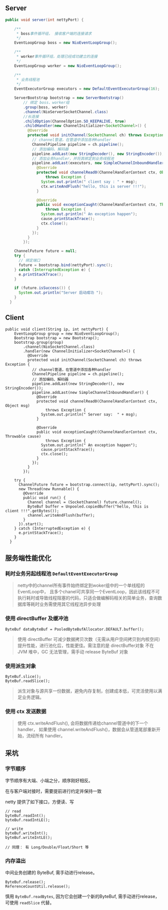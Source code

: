 ## Server

``` java
public void server(int nettyPort) {

    /**
     * boss事件循环组， 接收客户端的连接请求
     */
    EventLoopGroup boss = new NioEventLoopGroup();

    /**
     * worker事件循环组，处理已经成功建立的连接
     */
    EventLoopGroup worker = new NioEventLoopGroup();

    /**
     * 业务线程池
     */
    EventExecutorGroup executors = new DefaultEventExecutorGroup(16);

    ServerBootstrap bootstrap = new ServerBootstrap()
        // 绑定 boss、worker组
        .group(boss, worker)
        .channel(NioServerSocketChannel.class)
        //长连接
        .childOption(ChannelOption.SO_KEEPALIVE, true)
        .childHandler(new ChannelInitializer<SocketChannel>() {
          @Override
          protected void initChannel(SocketChannel ch) throws Exception {
            // channel管道，在管道中添加各种handler
            ChannelPipeline pipeline = ch.pipeline();
            // 添加编码、解码器
            pipeline.addLast(new StringDecoder(), new StringEncoder());
            // 添加业务handler，并将其绑定到业务线程池
            pipeline.addLast(executors, new SimpleChannelInboundHandler() {
              @Override
              protected void channelRead0(ChannelHandlerContext ctx, Object msg)
                  throws Exception {
                System.out.println(" client say : " + msg);
                ctx.writeAndFlush("hello, this is server !!!");
              }

              @Override
              public void exceptionCaught(ChannelHandlerContext ctx, Throwable cause)
                  throws Exception {
                System.out.println(" An exception happen");
                cause.printStackTrace();
                ctx.close();
              }
            });
          }
        });

    ChannelFuture future = null;
    try {
      // 绑定端口
      future = bootstrap.bind(nettyPort).sync();
    } catch (InterruptedException e) {
      e.printStackTrace();
    }

    if (future.isSuccess()) {
      System.out.println("Server 启动成功 ");
    }
  }
```
## Client
```
public void client(String ip, int nettyPort) {
    EventLoopGroup group = new NioEventLoopGroup();
    Bootstrap bootstrap = new Bootstrap();
    bootstrap.group(group)
        .channel(NioSocketChannel.class)
        .handler(new ChannelInitializer<SocketChannel>() {
          @Override
          protected void initChannel(SocketChannel ch) throws Exception {
            // channel管道，在管道中添加各种handler
            ChannelPipeline pipeline = ch.pipeline();
            // 添加编码、解码器
            pipeline.addLast(new StringDecoder(), new StringEncoder());
            pipeline.addLast(new SimpleChannelInboundHandler() {
              @Override
              protected void channelRead0(ChannelHandlerContext ctx, Object msg)
                  throws Exception {
                System.out.println(" Server say:  " + msg);
              }

              @Override
              public void exceptionCaught(ChannelHandlerContext ctx, Throwable cause)
                  throws Exception {
                System.out.println(" An exception happen");
                cause.printStackTrace();
                ctx.close();
              }
            });
          }
        });

    try {
      ChannelFuture future = bootstrap.connect(ip, nettyPort).sync();
      new Thread(new Runnable() {
        @Override
        public void run() {
          Channel channel = (SocketChannel) future.channel();
          ByteBuf buffer = Unpooled.copiedBuffer("hello, this is client !!!".getBytes());
          channel.writeAndFlush(buffer);
        }
      }).start();
    } catch (InterruptedException e) {
      e.printStackTrace();
    }
  }
```

## 服务端性能优化

### 耗时业务另起线程池 `DefaultEventExecutorGroup`

> netty中的channel所有事件始终绑定到woker组中的一个单线程的EventLoop中， 且多个chanel可共享同一个EventLoop，因此该线程不可执行耗时或导致线程阻塞的代码，只适合做编解码相关的简单业务，查询数据库等耗时业务需使用其它线程池异步处理

### 使用 directBuffer 及缓冲池

```
ByteBuf dataByteBuf = PooledByteBufAllocator.DEFAULT.buffer();
```
> 使用 directBuffer 可减少数据拷贝次数（无需从用户空间拷贝到内核空间）提升性能，进行池化后，性能更佳。需注意的是 directBuffer对象 不在JVM 堆中，GC 无法管理，需手动 release ByteBuf 对象

### 使用派生对象
```
ByteBuf.slice();
ByteBuf.readSlice();

```
> 派生对象与源共享一份数据，避免内存复制，创建成本低，可灵活使用以满足业务逻辑。

### 使用 ctx 发送数据
> 使用 ctx.writeAndFlush(), 会将数据传递给channel管道中的下一个 handler， 如果使用 channel.writeAndFlush()，数据会从管道尾部重新开始，流经所有 handler。


## 采坑

### 字节顺序
字节顺序有大端、小端之分，顺序刚好相反。

在与客户端对接时，需要提前进行约定并保持一致

netty 提供了如下接口，方便读、写
```
// read
byteBuf.readInt();
byteBuf.readIntLE();

// write
byteBuf.writeInt();
byteBuf.writeIntLE();

// 同理： 有 Long/Double/Float/Short 等
```

### 内存溢出

中间业务创建的 ByteBuf, 需手动进行release。
```
ByteBuf.release();
ReferenceCountUtil.release();
```

慎用 `ByteBuf.readBytes`, 因为它会创建一个新的ByteBuf, 需手动进行release，可使用 `readSlice` 代替。
